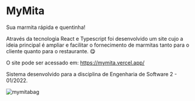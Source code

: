 # MyMita

Sua marmita rápida e quentinha!

Através da tecnologia React e Typescript foi desenvolvido um site cujo a ideia principal é ampliar e facilitar o fornecimento de marmitas tanto para o cliente quanto para o restaurante. 😋

O site pode ser acessado em: https://mymita.vercel.app/

Sistema desenvolvido para a disciplina de Engenharia de Software 2 - 01/2022.

![mymitabag](https://user-images.githubusercontent.com/60244854/171427525-204a0e85-7366-4aea-a970-677e44e5f522.jpg)
